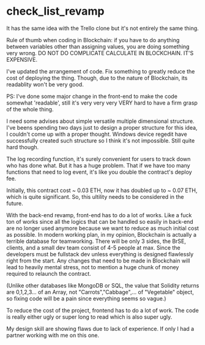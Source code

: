 # check_list_revamp

It has the same idea with the Trello clone but it's not entirely the same thing.

Rule of thumb when coding in Blockchain: if you have to do anything between variables other than assigning values, you are doing something very wrong. DO NOT DO COMPLICATE CALCULATE IN BLOCKCHAIN. IT'S EXPENSIVE.  

I've updated the arrangement of code. Fix something to greatly reduce the cost of deploying the thing. Though, due to the nature of Blockchain, its readablity won't be very good. 

PS: I've done some major change in the front-end to make the code somewhat 'readable', still it's very very very VERY hard to have a firm grasp of the whole thing.

I need some advises about simple versatile multiple dimensional structure. I've beens spending two days just to design a proper structure for this idea, I couldn't come up with a proper thought. Windows device regedit have successfully created such structure so I think it's not impossible. Still quite hard though. 

The log recording function, it's surely convenient for users to track down who has done what. But it has a huge problem. That if we have too many functions that need to log event, it's like you double the contract's deploy fee. 

Initially, this contract cost ~ 0.03 ETH, now it has doubled up to ~ 0.07 ETH, which is quite significant. So, this ultility needs to be considered in the future.

With the back-end revamp, front-end has to do a lot of works. Like a fuck ton of works since all the logics that can be handled so easily in back-end are no longer used anymore because we want to reduce as much initial cost as possible. In modern working plan, in my opinion, Blockchain is actually a terrible database for teamworking. There will be only 3 sides, the BrSE, clients, and a small dev team consist of 4-5 people at max. Since the developers must be fullstack dev unless everything is designed flawlessly right from the start. Any changes that need to be made in Blockchain will lead to heavily mental stress, not to mention a huge chunk of money required to relaunch the contract.

(Unlike other databases like MongoDB or SQL, the value that Solidity returns are 0,1,2,3... of an Array, not "Carrots","Cabbage",... of "Vegetable" object, so fixing code will be a pain since everything seems so vague.)

To reduce the cost of the project, frontend has to do a lot of work. The code is really either ugly or super long to read which is also super ugly. 

My design skill are showing flaws due to lack of experience. If only I had a partner working with me on this one.
